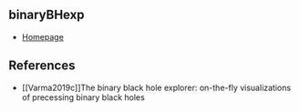 ## binaryBHexp

- [Homepage](https://github.com/vijayvarma392/binaryBHexp)

## References

- [[Varma2019c]]The binary black hole explorer: on-the-fly visualizations of precessing binary black holes